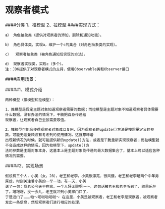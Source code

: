 # 观察者模式
####分类
    1、推模型
    2、拉模型 
####实现方式：
    
    a） 角色抽象类（提供对观察者的添加，删除和通知功能）。
    
    b） 角色具体类，实现a，维护一个c的集合（对角色抽象类的实现）。
    
    c）  观察者抽象类（被角色通知后实现的方法）。
    
    d） 观察者实现类，实现c（多个）。
    注：JDK提供了对观察者模式的支持，使用Observable类和Observer接口
####应用场景：
    
#####1、模式介绍

    两种模型（推模型和拉模型）：
    
    1、推模型是假定主题对象知道观察者需要的数据；而拉模型是主题对象不知道观察者具体需要什么数据，没有办法的情况下，干脆把自身传递给
    观察者，让观察者自己去按需要取值。
    
    2、推模型可能会使得观察者对象难以复用，因为观察者的update()方法是按需要定义的参数，可能无法兼顾没有考虑到的使用情况。这就意味着
    出现新情况的时候，就可能提供新的update()方法，或者是干脆重新实现观察者；而拉模型就不会造成这样的情况，因为拉模型下，update()方
    法的参数是主题对象本身，这基本上是主题对象能传递的最大数据集合了，基本上可以适应各种情况的需要。
    
#####2、实现场景
    
    假设有三个人，小美（女，28），老王和老李。小美很漂亮，很风骚，老王和老李是两个中年男屌丝，时刻关注着小美的一举一动。有一天，小美
    说了一句：我老公今天不在家，一个人好无聊啊～～，这句话被老王和老李听到了，结果乐坏了，蹭蹭蹭，没一会儿，老王就冲到小美家门口了，
    于是进门了………帕～啪啪啪啪啪～ 在这里，小美是被观察者，老王和老李是观察者，被观察者发出一条信息，然后观察者们进行相应的处理，